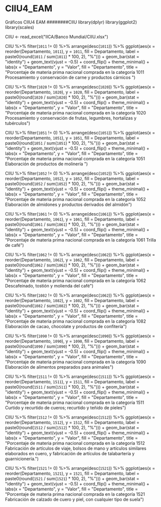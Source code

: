 # CIIU4_EAM
Gráficos CIIU4 EAM
########CIIU
library(dplyr)
library(ggplot2)
library(scales)

CIIU <- read_excel("IICA/Banco Mundial/CIIU.xlsx")







CIIU %>%
  filter(`1011` != 0) %>%
  arrange(desc(`1011`)) %>%
  ggplot(aes(x = reorder(Departamento, `1011`), y = `1011`, fill = Departamento, label = paste0(round(`1011` / sum(`1011`) * 100, 2), "%"))) +
  geom_bar(stat = "identity") +
  geom_text(vjust = -0.5) +
  coord_flip() +
  theme_minimal() +
  labs(x = "Departamento", y = "Valor", fill = "Departamento", title = "Porcentaje de materia prima nacional comprada en la categoría 1011 Procesamiento y conservación de carne y productos cárnicos ")


CIIU %>%
  filter(`1020` != 0) %>%
  arrange(desc(`1020`)) %>%
  ggplot(aes(x = reorder(Departamento, `1020`), y = `1020`, fill = Departamento, label = paste0(round(`1020` / sum(`1020`) * 100, 2), "%"))) +
  geom_bar(stat = "identity") +
  geom_text(vjust = -0.5) +
  coord_flip() +
  theme_minimal() +
  labs(x = "Departamento", y = "Valor", fill = "Departamento", title = "Porcentaje de materia prima nacional comprada en la categoría 1020 Procesamiento y conservación de frutas, legumbres, hortalizas y tubérculos")

CIIU %>%
  filter(`1051` != 0) %>%
  arrange(desc(`1051`)) %>%
  ggplot(aes(x = reorder(Departamento, `1051`), y = `1051`, fill = Departamento, label = paste0(round(`1051` / sum(`1051`) * 100, 2), "%"))) +
  geom_bar(stat = "identity") +
  geom_text(vjust = -0.5) +
  coord_flip() +
  theme_minimal() +
  labs(x = "Departamento", y = "Valor", fill = "Departamento", title = "Porcentaje de materia prima nacional comprada en la categoría 1051 Elaboración de productos de molinería  ")

CIIU %>%
  filter(`1052` != 0) %>%
  arrange(desc(`1052`)) %>%
  ggplot(aes(x = reorder(Departamento, `1052`), y = `1052`, fill = Departamento, label = paste0(round(`1052` / sum(`1052`) * 100, 2), "%"))) +
  geom_bar(stat = "identity") +
  geom_text(vjust = -0.5) +
  coord_flip() +
  theme_minimal() +
  labs(x = "Departamento", y = "Valor", fill = "Departamento", title = "Porcentaje de materia prima nacional comprada en la categoría 1052 Elaboración de almidones y productos derivados del almidón")

CIIU %>%
  filter(`1061` != 0) %>%
  arrange(desc(`1061`)) %>%
  ggplot(aes(x = reorder(Departamento, `1061`), y = `1061`, fill = Departamento, label = paste0(round(`1061` / sum(`1061`) * 100, 2), "%"))) +
  geom_bar(stat = "identity") +
  geom_text(vjust = -0.5) +
  coord_flip() +
  theme_minimal() +
  labs(x = "Departamento", y = "Valor", fill = "Departamento", title = "Porcentaje de materia prima nacional comprada en la categoría 1061 Trilla de café")


CIIU %>%
  filter(`1062` != 0) %>%
  arrange(desc(`1062`)) %>%
  ggplot(aes(x = reorder(Departamento, `1062`), y = `1062`, fill = Departamento, label = paste0(round(`1062` / sum(`1062`) * 100, 2), "%"))) +
  geom_bar(stat = "identity") +
  geom_text(vjust = -0.5) +
  coord_flip() +
  theme_minimal() +
  labs(x = "Departamento", y = "Valor", fill = "Departamento", title = "Porcentaje de materia prima nacional comprada en la categoría 1062 Descafeinado, tostión y molienda del café")

CIIU %>%
  filter(`1082` != 0) %>%
  arrange(desc(`1062`)) %>%
  ggplot(aes(x = reorder(Departamento, `1082`), y = `1082`, fill = Departamento, label = paste0(round(`1082` / sum(`1082`) * 100, 2), "%"))) +
  geom_bar(stat = "identity") +
  geom_text(vjust = -0.5) +
  coord_flip() +
  theme_minimal() +
  labs(x = "Departamento", y = "Valor", fill = "Departamento", title = "Porcentaje de materia prima nacional comprada en la categoría 1082 Elaboración de cacao, chocolate y productos de confitería")

CIIU %>%
  filter(`1090` != 0) %>%
  arrange(desc(`1090`)) %>%
  ggplot(aes(x = reorder(Departamento, `1090`), y = `1090`, fill = Departamento, label = paste0(round(`1090` / sum(`1090`) * 100, 2), "%"))) +
  geom_bar(stat = "identity") +
  geom_text(vjust = -0.5) +
  coord_flip() +
  theme_minimal() +
  labs(x = "Departamento", y = "Valor", fill = "Departamento", title = "Porcentaje de materia prima nacional comprada en la categoría 1090 Elaboración de alimentos preparados para animales")

CIIU %>%
  filter(`1511` != 0) %>%
  arrange(desc(`1511`)) %>%
  ggplot(aes(x = reorder(Departamento, `1511`), y = `1511`, fill = Departamento, label = paste0(round(`1511` / sum(`1511`) * 100, 2), "%"))) +
  geom_bar(stat = "identity") +
  geom_text(vjust = -0.5) +
  coord_flip() +
  theme_minimal() +
  labs(x = "Departamento", y = "Valor", fill = "Departamento", title = "Porcentaje de materia prima nacional comprada en la categoría 1511 Curtido y recurtido de cueros; recurtido y teñido de pieles")

CIIU %>%
  filter(`1512` != 0) %>%
  arrange(desc(`1512`)) %>%
  ggplot(aes(x = reorder(Departamento, `1512`), y = `1512`, fill = Departamento, label = paste0(round(`1512` / sum(`1512`) * 100, 2), "%"))) +
  geom_bar(stat = "identity") +
  geom_text(vjust = -0.5) +
  coord_flip() +
  theme_minimal() +
  labs(x = "Departamento", y = "Valor", fill = "Departamento", title = "Porcentaje de materia prima nacional comprada en la categoría 1512 Fabricación de artículos de viaje, bolsos de mano y artículos similares elaborados en cuero, 
       y fabricación de artículos de talabartería y guarnicionería.")

CIIU %>%
  filter(`1521` != 0) %>%
  arrange(desc(`1521`)) %>%
  ggplot(aes(x = reorder(Departamento, `1521`), y = `1521`, fill = Departamento, label = paste0(round(`1521` / sum(`1521`) * 100, 2), "%"))) +
  geom_bar(stat = "identity") +
  geom_text(vjust = -0.5) +
  coord_flip() +
  theme_minimal() +
  labs(x = "Departamento", y = "Valor", fill = "Departamento", title = "Porcentaje de materia prima nacional comprada en la categoría 1521 Fabricación de calzado de cuero y piel, con cualquier tipo de suela")

